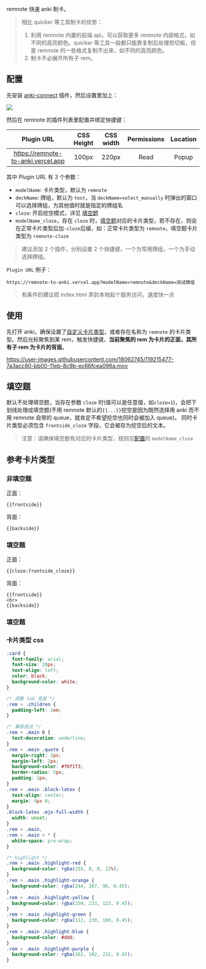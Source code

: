 remnote 快速 anki 制卡。

> 相比 quicker 等工具制卡的优势：
>
> 1. 利用 remnote 内置的前端 api，可以获取更多 remnote 内部格式，如不同的高亮颜色。quicker 等工具一般都只能靠复制后处理剪切板，但是 remnote 的一些格式复制不出来，如不同的高亮颜色。
> 2. 制卡不必展开所有子 rem。

## 配置

先安装 [anki-connect](https://ankiweb.net/shared/info/2055492159) 插件，然后设置里加上：

![](https://i.loli.net/2021/05/22/j3exZPbENtGAR4v.png)

然后在 remnote 的插件列表里配置并绑定快捷键：

|             Plugin URL             | CSS Height | CSS width | Permissions | Location |
| :--------------------------------: | :--------: | :-------: | :---------: | :------: |
| https://remnote-to-anki.vercel.app |   100px    |   220px   |    Read     |  Popup   |

其中 Plugin URL 有 3 个参数：

- `modelName`: 卡片类型，默认为 `remnote`
- `deckName`: 牌组，默认为 `test`，当 `deckName=select_manually` 时弹出的窗口可以选择牌组，为其他值时就是指定的牌组名
- `cloze`: 开启挖空模式，详见 [填空题](#填空题)
- `modelName_cloze`，存在 `cloze` 时，[填空题](#填空题)对应的卡片类型，若不存在，则会在正常卡片类型后加`-cloze`后缀，如：正常卡片类型为 `remnote`，填空题卡片类型为 `remnote-cloze`

> 建议添加 2 个插件，分别设置 2 个快捷键，一个为常用牌组，一个为手动选择牌组。

`Plugin URL` 例子：

`https://remnote-to-anki.vercel.app?modelName=remnote&deckName=测试牌组`

> 有条件的建议把 index.html 弄到本地起个服务访问，速度快一点

## 使用

先打开 anki，确保设置了[自定义卡片类型](#参考卡片类型)，或者存在名称为 `remnote` 的卡片类型。然后光标聚焦到某 rem，触发快捷键。**当前聚焦的 rem 为卡片的正面，其所有子 rem 为卡片的背面**。

https://user-images.githubusercontent.com/18062745/119215477-7a3acc80-bb00-11eb-8c9b-ec66fcea096a.mov

## 填空题

默认不处理填空题，当存在参数 `cloze` 时(值可以是任意值，如`cloze=1`)，会把下划线处理成填空题(不用 remnote 默认的`{{...}}`挖空是因为既然选择用 anki 而不用 remnote 自带的 queue，就肯定不希望挖空也同时会被加入 queue)。
同时卡片类型必须包含 `frontside_cloze` 字段，它会被存为挖空后的文本。

> 注意：请确保填空题有对应的卡片类型，规则见[配置](#配置)的 `modelName_cloze`

## 参考卡片类型

### 非填空题

正面：

```
{{frontside}}
```

背面：

```
{{backside}}
```

### 填空题

正面：

```
{{cloze:frontside_cloze}}
```

背面：

```
{{frontside}}
<br>
{{backside}}
```

### 填空题

### 卡片类型 css

```css
.card {
  font-family: arial;
  font-size: 20px;
  text-align: left;
  color: black;
  background-color: white;
}

/* 调整 tab 宽度 */
.rem > .children {
  padding-left: 2em;
}

/* 兼容语法 */
.rem > .main b {
  text-decoration: underline;
}
.rem > .main .quote {
  margin-right: 2px;
  margin-left: 2px;
  background-color: #f0f1f3;
  border-radius: 5px;
  padding: 2px;
}
.rem > .main .block-latex {
  text-align: center;
  margin: 4px 0;
}
.block-latex .mjx-full-width {
  width: unset;
}
.rem > .main,
.rem > .main > * {
  white-space: pre-wrap;
}

/* highlight */
.rem > .main .highlight-red {
  background-color: rgba(255, 0, 0, 22%);
}
.rem > .main .highlight-orange {
  background-color: rgba(244, 167, 98, 0.45);
}
.rem > .main .highlight-yellow {
  background-color: rgba(250, 233, 123, 0.45);
}
.rem > .main .highlight-green {
  background-color: rgba(112, 230, 109, 0.45);
}
.rem > .main .highlight-blue {
  background-color: #ddd;
}
.rem > .main .highlight-purple {
  background-color: rgba(162, 102, 232, 0.45);
}
```
